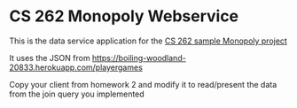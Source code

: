 # CS 262 Monopoly Webservice

This is the data service application for the [CS 262 sample Monopoly project](https://github.com/calvin-cs262-organization/monopoly-project) 

It uses the JSON from 
https://boiling-woodland-20833.herokuapp.com/playergames


Copy your client from homework 2 and modify it to read/present the data from the join query you implemented

